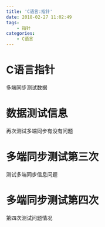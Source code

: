 ```yaml
---
title: 'C语言:指针'
date: 2018-02-27 11:02:49
tags:
	- 指针
categories:
	- C语言
---
```


# C语言指针

多端同步测试数据

# 数据测试信息

再次测试多端同步有没有问题

# 多端同步测试第三次

测试多端同步信息问题

# 多端同步测试第四次

第四次测试问题情况
